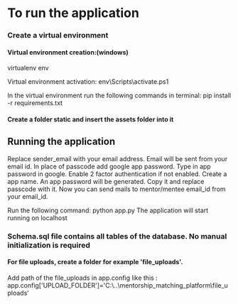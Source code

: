 # To run the application

### Create a virtual environment

#### Virtual environment creation:(windows)
virtualenv env

Virtual environment activation:
env\Scripts\activate.ps1

In the virtual environment run the following commands in terminal:
pip install -r requirements.txt

#### Create a folder static and insert the assets folder into it

## Running the application
Replace sender_email with your email address. Email will be sent from your email id. In place of passcode add google app password. Type in app password in google. Enable 2 factor authentication if not enabled. Create a app name. An app password will be generated. Copy it and replace passcode with it. Now you can send mails to mentor/mentee email_id from your email_id.

Run the following command:
python app.py
The application will start running on localhost

### Schema.sql file contains all tables of the database. No manual initialization is required


#### For file uploads, create a folder for example 'file_uploads'.
Add path of the file_uploads in app.config like this : app.config['UPLOAD_FOLDER']='C:\\..\\mentorship_matching_platform\\file_uploads'



